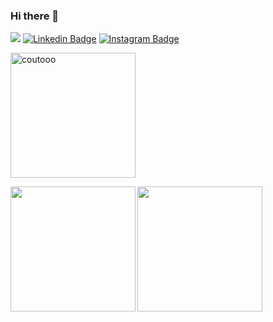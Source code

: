 ### Hi there 👋

<!--
**coutooo/coutooo** is a ✨ _special_ ✨ repository because its `README.md` (this file) appears on your GitHub profile.

Here are some ideas to get you started:

- 🔭 I’m currently working on ...
- 🌱 I’m currently learning ...
- 👯 I’m looking to collaborate on ...
- 🤔 I’m looking for help with ...
- 💬 Ask me about ...
- 📫 How to reach me: ...
- 😄 Pronouns: ...
- ⚡ Fun fact: ...
-->

![](https://komarev.com/ghpvc/?username=coutooo&style=flat&color=brightgreen)
[![Linkedin Badge](https://img.shields.io/badge/-LinkedIn-0e76a8?style=flat-square&logo=Linkedin&logoColor=white)](https://www.linkedin.com/in/manuel-couto-10a5371a3/)
[![Instagram Badge](https://img.shields.io/badge/-Instagram-e4405f?style=flat-square&logo=Instagram&logoColor=white)](https://www.instagram.com/manuelcouto10/)
<br>
<div>
  <p><img align="center" src="https://github-readme-streak-stats.herokuapp.com/?user=coutooo&theme=dracula" alt="coutooo" width="200"/></p>
</div>
<div>
  <p><img align="left" src="https://github-readme-stats.vercel.app/api/top-langs/?username=coutooo&hide=vhdl&theme=dracula&langs_count=6&layout=compact" width="200"/></p>
  <p><img align="left" src="https://github-readme-stats.vercel.app/api?username=coutooo&theme=dracula&show_icons=true" width="200"/></p>
 </div>

